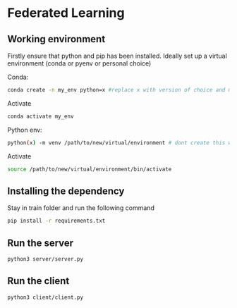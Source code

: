 # Federated Learning 

## Working environment
Firstly ensure that python and pip has been installed.
Ideally set up a virtual environment (conda or pyenv or personal choice)

Conda:
```bash
conda create -n my_env python=x #replace x with version of choice and my_env with name name of choice
```
Activate
```bash
conda activate my_env
```

Python env:
```bash
python(x) -m venv /path/to/new/virtual/environment # dont create this within the git repo and replace (x) with wanted version
```
Activate
```bash
source /path/to/new/virtual/environment/bin/activate
```


## Installing the dependency 
Stay in train folder and run the following command

```bash
pip install -r requirements.txt
```

## Run the server 

```bash
python3 server/server.py
```


## Run the client 

```bash
python3 client/client.py
```


